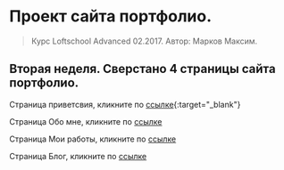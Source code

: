 # Проект сайта портфолио. 

> Курс Loftschool Advanced 02.2017. Автор: Марков Максим.

## Вторая неделя. Сверстано 4 страницы сайта портфолио.

Страница приветсвия, кликните по [ссылке](http://webgips.tmweb.ru/){:target="_blank"}

Страница Обо мне, кликните по [ссылке](http://webgips.tmweb.ru/about.html)

Страница Мои работы, кликните по [ссылке](http://webgips.tmweb.ru/works.html)

Страница Блог, кликните по [ссылке](http://webgips.tmweb.ru/blog.html)

